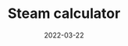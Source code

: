 ---
title: "Steam calculator"
date: 2022-03-22
description: Know how to steam your veggies
weight: 1
link: https://steam.laro.dev
repo: https://github.com/larodev/steam-calculator
icon: 💨
draft: false
---